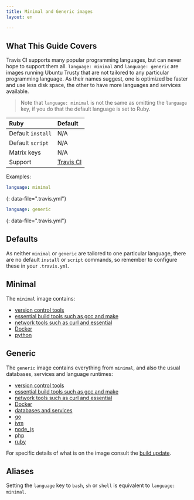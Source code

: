 ```yaml
---
title: Minimal and Generic images
layout: en

---
```


## What This Guide Covers

Travis CI supports many popular programming languages, but can never hope to support them all. `language: minimal` and `language: generic` are images running Ubuntu Trusty that are not tailored to any particular programming language. As their names suggest, one is optimized be faster and use less disk space, the other to have more languages and services available.

> Note that `language: minimal` is not the same as omitting the `language` key, if you do that the default language is set to Ruby.

<aside markdown="block" class="ataglance">

| Ruby              | Default                                                           |
|:------------------|:------------------------------------------------------------------|
| Default `install` | N/A                                                               |
| Default `script`  | N/A                                                               |
| Matrix keys       | N/A                                                               |
| Support           | [Travis CI](mailto:support@travis-ci.com?Subject=Minimal%20image) |

Examples:

```yaml
language: minimal
```
{: data-file=".travis.yml"}


```yaml
language: generic
```
{: data-file=".travis.yml"}

</aside>

## Defaults

As neither `minimal` or `generic` are tailored to one particular language, there are no default `install` or `script` commands, so remember to configure these in your `.travis.yml`.

## Minimal

The `minimal` image contains:

* [version control tools](/user/reference/trusty/#version-control)
* [essential build tools such as gcc and make](/user/reference/trusty/#compilers--build-toolchain)
* [network tools such as curl and essential](/user/reference/trusty/#networking-tools)
* [Docker](/user/reference/trusty/#docker)
* [python](/user/reference/trusty/#python-images)

## Generic

The `generic` image contains everything from `minimal`, and also the usual databases, services and language runtimes:

* [version control tools](/user/reference/trusty/#version-control)
* [essential build tools such as gcc and make](/user/reference/trusty/#compilers--build-toolchain)
* [network tools such as curl and essential](/user/reference/trusty/#networking-tools)
* [Docker](/user/reference/trusty/#docker)
* [databases and services](/user/reference/trusty/#databases-and-services)
* [go](/user/reference/trusty/#go-images)
* [jvm](/user/reference/trusty/#jvm-clojure-groovy-java-scala-images)
* [node_js](/user/reference/trusty/#javascript-and-nodejs-images)
* [php](/user/reference/trusty/#php-images)
* [ruby](/user/reference/trusty/#ruby-images)

For specific details of what is on the image consult the [build update](/user/build-environment-updates/2017-12-12/#2017-12-12).


## Aliases

Setting the `language` key to `bash`, `sh` or `shell` is equivalent to `language: minimal`.
